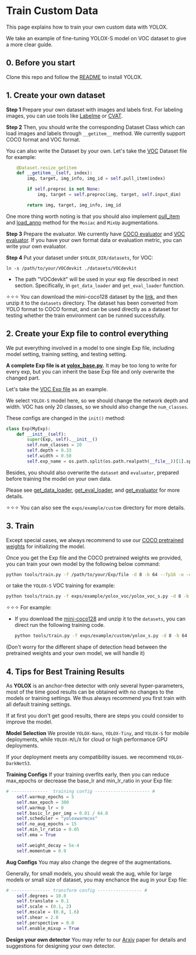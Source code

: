 # Train Custom Data

This page explains how to train your own custom data with YOLOX.

We take an example of fine-tuning YOLOX-S model on VOC dataset to give a more clear guide.

## 0. Before you start
Clone this repo and follow the [README](https://github.com/Megvii-BaseDetection/YOLOX/blob/main/README.md) to install YOLOX.

## 1. Create your own dataset
**Step 1** Prepare your own dataset with images and labels first. For labeling images, you can use tools like [Labelme](https://github.com/wkentaro/labelme) or [CVAT](https://github.com/openvinotoolkit/cvat).

**Step 2** Then, you should write the corresponding Dataset Class which can load images and labels through `__getitem__` method. We currently support COCO format and VOC format.

You can also write the Dataset by your own. Let's take the [VOC](https://github.com/Megvii-BaseDetection/YOLOX/blob/main/yolox/data/datasets/voc.py#L151) Dataset file for example:
```python
    @Dataset.resize_getitem
    def __getitem__(self, index):
        img, target, img_info, img_id = self.pull_item(index)

        if self.preproc is not None:
            img, target = self.preproc(img, target, self.input_dim)

        return img, target, img_info, img_id
```

One more thing worth noting is that you should also implement [pull_item](https://github.com/Megvii-BaseDetection/YOLOX/blob/main/yolox/data/datasets/voc.py#L129) and [load_anno](https://github.com/Megvii-BaseDetection/YOLOX/blob/main/yolox/data/datasets/voc.py#L121) method for the `Mosiac` and `MixUp` augmentations.

**Step 3** Prepare the evaluator. We currently have [COCO evaluator](https://github.com/Megvii-BaseDetection/YOLOX/blob/main/yolox/evaluators/coco_evaluator.py) and [VOC evaluator](https://github.com/Megvii-BaseDetection/YOLOX/blob/main/yolox/evaluators/voc_evaluator.py).
If you have your own format data or evaluation metric, you can write your own evaluator.

**Step 4** Put your dataset under `$YOLOX_DIR/datasets`, for VOC:

```shell
ln -s /path/to/your/VOCdevkit ./datasets/VOCdevkit
```
* The path "VOCdevkit" will be used in your exp file described in next section. Specifically, in `get_data_loader` and `get_eval_loader` function.

✧✧✧ You can download the mini-coco128 dataset by the [link](https://drive.google.com/file/d/16N3u36ycNd70m23IM7vMuRQXejAJY9Fs/view?usp=sharing), and then unzip it to the `datasets` directory. The dataset has been converted from YOLO format to COCO format, and can be used directly as a dataset for testing whether the train environment can be runned successfully.

## 2. Create your Exp file to control everything
We put everything involved in a model to one single Exp file, including model setting, training setting, and testing setting.

**A complete Exp file is at [yolox_base.py](https://github.com/Megvii-BaseDetection/YOLOX/blob/main/yolox/exp/base_exp.py).** It may be too long to write for every exp, but you can inherit the base Exp file and only overwrite the changed part.

Let's take the [VOC Exp file](https://github.com/Megvii-BaseDetection/YOLOX/blob/main/exps/example/yolox_voc/yolox_voc_s.py) as an example.

We select `YOLOX-S` model here, so we should change the network depth and width. VOC has only 20 classes, so we should also change the `num_classes`.

These configs are changed in the `init()` method:
```python
class Exp(MyExp):
    def __init__(self):
        super(Exp, self).__init__()
        self.num_classes = 20
        self.depth = 0.33
        self.width = 0.50
        self.exp_name = os.path.split(os.path.realpath(__file__))[1].split(".")[0]
```

Besides, you should also overwrite the `dataset` and `evaluator`, prepared before training the model on your own data.

Please see [get_data_loader](https://github.com/Megvii-BaseDetection/YOLOX/blob/main/exps/example/yolox_voc/yolox_voc_s.py#L20), [get_eval_loader](https://github.com/Megvii-BaseDetection/YOLOX/blob/main/exps/example/yolox_voc/yolox_voc_s.py#L82), and [get_evaluator](https://github.com/Megvii-BaseDetection/YOLOX/blob/main/exps/example/yolox_voc/yolox_voc_s.py#L113) for more details.

✧✧✧ You can also see the `exps/example/custom` directory for more details.

## 3. Train
Except special cases, we always recommend to use our [COCO pretrained weights](https://github.com/Megvii-BaseDetection/YOLOX/blob/main/README.md) for initializing the model.

Once you get the Exp file and the COCO pretrained weights we provided, you can train your own model by the following below command:
```bash
python tools/train.py -f /path/to/your/Exp/file -d 8 -b 64 --fp16 -o -c /path/to/the/pretrained/weights
```

or take the `YOLOX-S` VOC training for example:
```bash
python tools/train.py -f exps/example/yolox_voc/yolox_voc_s.py -d 8 -b 64 --fp16 -o -c /path/to/yolox_s.pth
```

✧✧✧ For example:
- If you download the [mini-coco128](https://drive.google.com/file/d/16N3u36ycNd70m23IM7vMuRQXejAJY9Fs/view?usp=sharing) and unzip it to the `datasets`, you can direct run the following training code.
    ```bash
    python tools/train.py -f exps/example/custom/yolox_s.py -d 8 -b 64 --fp16 -o -c /path/to/yolox_s.pth
    ```

(Don't worry for the different shape of detection head between the pretrained weights and your own model, we will handle it)

## 4. Tips for Best Training Results

As **YOLOX** is an anchor-free detector with only several hyper-parameters, most of the time good results can be obtained with no changes to the models or training settings.
We thus always recommend you first train with all default training settings.

If at first you don't get good results, there are steps you could consider to improve the model.

**Model Selection** We provide `YOLOX-Nano`, `YOLOX-Tiny`, and `YOLOX-S` for mobile deployments, while `YOLOX-M`/`L`/`X` for cloud or high performance GPU deployments.

If your deployment meets any compatibility issues. we recommend `YOLOX-DarkNet53`.

**Training Configs** If your training overfits early, then you can reduce max\_epochs or decrease the base\_lr and min\_lr\_ratio in your Exp file:

```python
# --------------  training config --------------------- #
    self.warmup_epochs = 5
    self.max_epoch = 300
    self.warmup_lr = 0
    self.basic_lr_per_img = 0.01 / 64.0
    self.scheduler = "yoloxwarmcos"
    self.no_aug_epochs = 15
    self.min_lr_ratio = 0.05
    self.ema = True

    self.weight_decay = 5e-4
    self.momentum = 0.9
```

**Aug Configs** You may also change the degree of the augmentations.

Generally, for small models, you should weak the aug, while for large models or small size of dataset, you may enchance the aug in your Exp file:
```python
# --------------- transform config ----------------- #
    self.degrees = 10.0
    self.translate = 0.1
    self.scale = (0.1, 2)
    self.mscale = (0.8, 1.6)
    self.shear = 2.0
    self.perspective = 0.0
    self.enable_mixup = True
```

**Design your own detector** You may refer to our [Arxiv](https://arxiv.org/abs/2107.08430) paper for details and suggestions for designing your own detector.